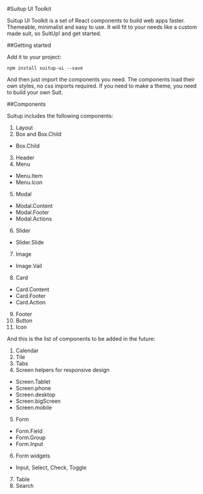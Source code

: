 #Suitup UI Toolkit

Suitup UI Toolkit is a set of React components to build web apps faster. Themeable, minimalist and easy to use. It will fit to your needs like a custom made suit, so SuitUp! and get started.

##Getting started

Add it to your project:

``
npm install suitup-ui --save
``

And then just import the components you need. The components load their own styles, no css imports required. If you need to make a theme, you need to build your own Suit.

##Components

Suitup includes the following components:

1. Layout
2. Box and Box.Child
  * Box.Child
3. Header
4. Menu
  * Menu.Item
  * Menu.Icon
5. Modal
  * Modal.Content
  * Modal.Footer
  * Modal.Actions
6. Slider
  * Slider.Slide
7. Image
  * Image.Vail
8. Card
  * Card.Content
  * Card.Footer
  * Card.Action
9. Footer
10. Button
11. Icon


And this is the list of components to be added in the future:

1. Calendar
2. Tile
3. Tabs
4. Screen helpers for responsive design
  * Screen.Tablet
  * Screen.phone
  * Screen.desktop
  * Screen.bigScreen
  * Screen.mobile
5. Form
  * Form.Field
  * Form.Group
  * Form.Input
6. Form widgets
  * Input, Select, Check, Toggle
7. Table
8. Search
